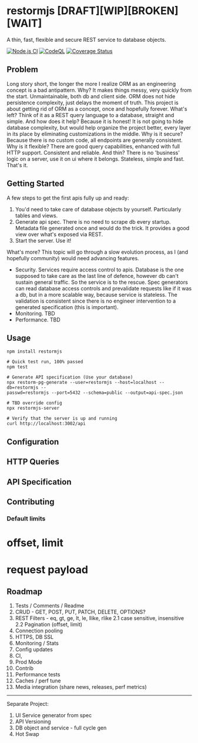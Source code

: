 
# restormjs [DRAFT][WIP][BROKEN][WAIT]
A thin, fast, flexible and secure REST service to database objects.

[![Node.js CI](https://github.com/restormjs/restormjs/actions/workflows/node.js.yml/badge.svg)](https://github.com/restormjs/restormjs/actions/workflows/node.js.yml)
[![CodeQL](https://github.com/restormjs/restormjs/actions/workflows/codeql-analysis.yml/badge.svg)](https://github.com/restormjs/restormjs/actions/workflows/codeql-analysis.yml)
[![Coverage Status](https://coveralls.io/repos/github/restormjs/restormjs/badge.svg?branch=main)](https://coveralls.io/github/restormjs/restormjs?branch=main)
## Problem
Long story short, the longer the more I realize ORM as an engineering concept is a bad antipattern. Why? It makes things messy, very quickly from the start. Unmaintainable, both db and client side. ORM does not hide persistence complexity, just delays the moment of truth. This project is about getting rid of ORM as a concept, once and hopefully forever.
What's left? Think of it as a REST query language to a database, straight and simple.
And how does it help? Because it is honest! It is not going to hide database complexity, but would help organize the project better, every layer in its place by eliminating customizations in the middle. Why is it secure? Because there is no custom code, all endpoints are generally consistent.
Why is it flexible? There are good query capabilities, enhanced with full HTTP support. Consistent and reliable.
And thin? There is no 'business' logic on a server, use it on ui where it belongs. Stateless, simple and fast. That's it.

## Getting Started
A few steps to get the first apis fully up and ready:
1. You'd need to take care of database objects by yourself. Particularly tables and views.
2. Generate api spec. There is no need to scrape db every startup. Metadata file generated once and would do the trick. It provides a good view over what's exposed via REST.
3. Start the server. Use it!

What's more?
This topic will go through a slow evolution process, as I (and hopefully community) would need advancing features.
* Security. Services require access control to apis. Database is the one supposed to take care as the last line of defence, however db can't sustain general traffic. So the service is to the rescue. Spec generators can read database access controls and prevalidate requests like if it was a db, but in a more scalable way, because service is stateless. The validation is consistent since there is no engineer intervention to a generated specification (this is important).
* Monitoring. TBD
* Performance. TBD

## Usage
```
npm install restormjs

# Quick test run, 100% passed
npm test

# Generate API specification (Use your database)
npx restorm-pg-generate --user=restormjs --host=localhost --db=restormjs --
passwd=restormjs --port=5432 --schema=public --output=api-spec.json

# TBD override config
npx restormjs-server

# Verify that the server is up and running
curl http://localhost:3002/api
```

## Configuration

## HTTP Queries

## API Specification

## Contributing

### Default limits
# offset, limit
# request payload 

## Roadmap
1. Tests / Comments / Readme
2. CRUD - GET, POST, PUT, PATCH, DELETE, OPTIONS?
3. REST Filters - eq, gt, ge, lt, le, llike, rlike
   2.1 case sensitive, insensitive
   2.2 Pagination (offset, limit)
4. Connection pooling
5. HTTPS, DB SSL
6. Monitoring / Stats
7. Config updates
8. CI,
9. Prod Mode
10. Contrib
11. Performance tests
12. Caches / perf tune
13. Media integration (share news, releases, perf metrics)

----
Separate Project:
1. UI Service generator from spec
2. API Versioning
3. DB object and service - full cycle gen
4. Hot Swap
